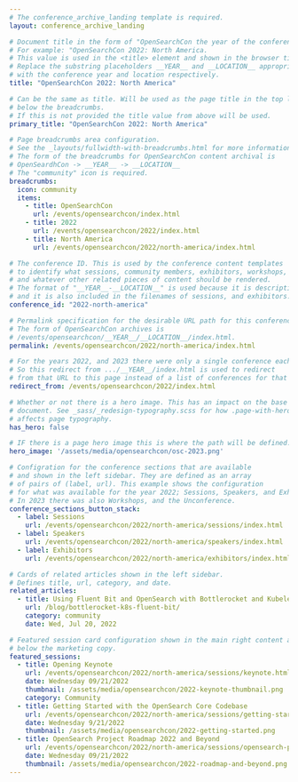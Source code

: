 ```yaml
---
# The conference_archive_landing template is required.
layout: conference_archive_landing

# Document title in the form of "OpenSearchCon the year of the conference: + the location
# For example: "OpenSearchCon 2022: North America.
# This value is used in the <title> element and shown in the browser title bar.
# Replace the substring placeholders __YEAR__ and __LOCATION__ appropriately 
# with the conference year and location respectively.
title: "OpenSearchCon 2022: North America"

# Can be the same as title. Will be used as the page title in the top level <h1> element
# below the breadcrumbs.
# If this is not provided the title value from above will be used.
primary_title: "OpenSearchCon 2022: North America"

# Page breadcrumbs area configuration.
# See the _layouts/fullwidth-with-breadcrumbs.html for more information on how this is used.
# The form of the breadcrumbs for OpenSearchCon content archival is 
# OpenSeardhCon -> __YEAR__ -> __LOCATION__
# The "community" icon is required.
breadcrumbs:
  icon: community
  items:
    - title: OpenSearchCon
      url: /events/opensearchcon/index.html
    - title: 2022
      url: /events/opensearchcon/2022/index.html
    - title: North America
      url: /events/opensearchcon/2022/north-america/index.html

# The conference ID. This is used by the conference content templates
# to identify what sessions, community members, exhibitors, workshops,
# and whatever other related pieces of content should be rendered.
# The format of "__YEAR__-__LOCATION__" is used because it is descriptive,
# and it is also included in the filenames of sessions, and exhibitors.
conference_id: "2022-north-america"

# Permalink specification for the desirable URL path for this conference archival landing page.
# The form of OpenSearchCon archives is
# /events/opensearchcon/__YEAR__/__LOCATION__/index.html.
permalink: /events/opensearchcon/2022/north-america/index.html

# For the years 2022, and 2023 there were only a single conference each year.
# So this redirect from .../__YEAR__/index.html is used to redirect
# from that URL to this page instead of a list of conferences for that year.
redirect_from: /events/opensearchcon/2022/index.html

# Whether or not there is a hero image. This has an impact on the base CSS class of the
# document. See _sass/_redesign-typography.scss for how .page-with-hero, and .page-without-hero
# affects page typography.
has_hero: false

# IF there is a page hero image this is where the path will be defined.
hero_image: '/assets/media/opensearchcon/osc-2023.png'

# Configration for the conference sections that are available
# and shown in the left sidebar. They are defined as an array
# of pairs of (label, url). This example shows the configuration
# for what was available for the year 2022; Sessions, Speakers, and Exhibitors.
# In 2023 there was also Workshops, and the Unconference.
conference_sections_button_stack:
  - label: Sessions
    url: /events/opensearchcon/2022/north-america/sessions/index.html
  - label: Speakers
    url: /events/opensearchcon/2022/north-america/speakers/index.html
  - label: Exhibitors
    url: /events/opensearchcon/2022/north-america/exhibitors/index.html

# Cards of related articles shown in the left sidebar.
# Defines title, url, category, and date.
related_articles:
  - title: Using Fluent Bit and OpenSearch with Bottlerocket and Kubelet logs
    url: /blog/bottlerocket-k8s-fluent-bit/
    category: community
    date: Wed, Jul 20, 2022

# Featured session card configuration shown in the main right content area
# below the marketing copy.
featured_sessions:
  - title: Opening Keynote
    url: /events/opensearchcon/2022/north-america/sessions/keynote.html
    date: Wednesday 09/21/2022
    thumbnail: /assets/media/opensearchcon/2022-keynote-thumbnail.png
    category: Community
  - title: Getting Started with the OpenSearch Core Codebase
    url: /events/opensearchcon/2022/north-america/sessions/getting-started-with-opensearch-core-codebase.html
    date: Wednesday 9/21/2022
    thumbnail: /assets/media/opensearchcon/2022-getting-started.png
  - title: OpenSearch Project Roadmap 2022 and Beyond
    url: /events/opensearchcon/2022/north-america/sessions/opensearch-project-roadmap-2022-and-beyond.html
    date: Wednesday 09/21/2022
    thumbnail: /assets/media/opensearchcon/2022-roadmap-and-beyond.png
---
```

